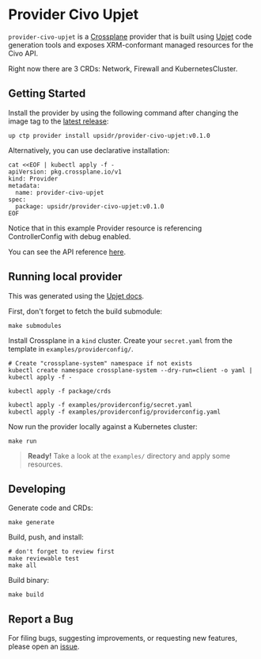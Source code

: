 # Provider Civo Upjet

`provider-civo-upjet` is a [Crossplane](https://crossplane.io/) provider that
is built using [Upjet](https://github.com/upbound/upjet) code
generation tools and exposes XRM-conformant managed resources for the
Civo API.

Right now there are 3 CRDs: Network, Firewall and KubernetesCluster.

## Getting Started

Install the provider by using the following command after changing the image tag
to the [latest release](https://marketplace.upbound.io/providers/upsidr/provider-civo):

```
up ctp provider install upsidr/provider-civo-upjet:v0.1.0
```

Alternatively, you can use declarative installation:

```
cat <<EOF | kubectl apply -f -
apiVersion: pkg.crossplane.io/v1
kind: Provider
metadata:
  name: provider-civo-upjet
spec:
  package: upsidr/provider-civo-upjet:v0.1.0
EOF
```

Notice that in this example Provider resource is referencing ControllerConfig with debug enabled.

You can see the API reference [here](https://doc.crds.dev/github.com/upsidr/provider-civo-upjet).

## Running local provider

This was generated using the [Upjet docs](https://github.com/upbound/upjet/blob/main/docs/generating-a-provider.md).

First, don't forget to fetch the build submodule:

```console
make submodules
```

Install Crossplane in a `kind` cluster. Create your `secret.yaml` from the template in `examples/providerconfig/`.

```console
# Create "crossplane-system" namespace if not exists
kubectl create namespace crossplane-system --dry-run=client -o yaml | kubectl apply -f -

kubectl apply -f package/crds

kubectl apply -f examples/providerconfig/secret.yaml
kubectl apply -f examples/providerconfig/providerconfig.yaml
```

Now run the provider locally against a Kubernetes cluster:

```console
make run
```

> **Ready!** Take a look at the `examples/` directory and apply some resources.

## Developing

Generate code and CRDs:

```console
make generate
```

Build, push, and install:

```console
# don't forget to review first
make reviewable test
make all
```

Build binary:

```console
make build
```

## Report a Bug

For filing bugs, suggesting improvements, or requesting new features, please
open an [issue](https://github.com/upsidr/provider-civo-upjet/issues).
